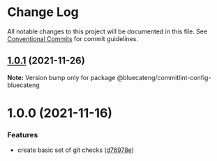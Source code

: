 # Change Log

All notable changes to this project will be documented in this file.
See [Conventional Commits](https://conventionalcommits.org) for commit guidelines.

## [1.0.1](https://github.com/bluecatengineering/commitlint-packages/compare/@bluecateng/commitlint-config-bluecateng@1.0.0...@bluecateng/commitlint-config-bluecateng@1.0.1) (2021-11-26)

**Note:** Version bump only for package @bluecateng/commitlint-config-bluecateng

# 1.0.0 (2021-11-16)

### Features

- create basic set of git checks ([d76978e](https://github.com/bluecatengineering/commitlint-packages/commit/d76978e365f0909d68516d1c7f21095c6952bbd7))
